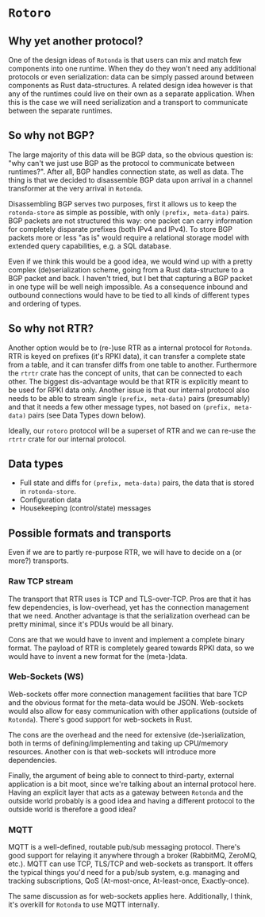 # `Rotoro`

## Why yet another protocol?

One of the design ideas of `Rotonda` is that users can mix and match few components into one runtime. When they do they won't need any additional protocols or even serialization: data can be simply passed around between components as Rust data-structures. A related design idea however is that any of the runtimes could live on their own as a separate application. When this is the case we will need serialization and a transport to communicate between the separate runtimes.

## So why not BGP?

The large majority of this data will be BGP data, so the obvious question is: "why can't we just use BGP as the protocol to communicate between runtimes?". After all, BGP handles connection state, as well as data. The thing is that we decided to disassemble BGP data upon arrival in a channel transformer at the very arrival in `Rotonda`.

Disassembling BGP serves two purposes, first it allows us to keep the `rotonda-store` as simple as possible, with only `(prefix, meta-data)` pairs. BGP packets are not structured this way: one packet can carry information for completely disparate prefixes (both IPv4 and IPv4). To store BGP packets more or less "as is" would require a relational storage model with extended query capabilities, e.g. a SQL database.

Even if we think this would be a good idea, we would wind up with a pretty complex (de)serialization scheme, going from a Rust data-structure to a BGP packet and back. I haven't tried, but I bet that capturing a BGP packet in one type will be well neigh impossible. As a consequence inbound and outbound connections would have to be tied to all kinds of different types and ordering of types.

## So why not RTR?

Another option would be to (re-)use RTR as a internal protocol for `Rotonda`. RTR is keyed on prefixes (it's RPKI data), it can transfer a complete state from a table, and it can transfer diffs from one table to another. Furthermore the `rtrtr` crate has the concept of units, that can be connected to each other. The biggest dis-advantage would be that RTR is explicitly meant to be used for RPKI data only. Another issue is that our internal protocol also needs to be able to stream single `(prefix, meta-data)` pairs (presumably) and that it needs a few other message types, not based on `(prefix, meta-data)` pairs (see Data Types down below).

Ideally, our `rotoro` protocol will be a superset of RTR and we can re-use the `rtrtr` crate for our internal protocol.

## Data types

- Full state and diffs for `(prefix, meta-data)` pairs, the data that is stored in `rotonda-store`.
- Configuration data
- Housekeeping (control/state) messages

## Possible formats and transports

Even if we are to partly re-purpose RTR, we will have to decide on a (or more?) transports.

### Raw TCP stream

The transport that RTR uses is TCP and TLS-over-TCP. Pros are that it has few dependencies, is low-overhead, yet has the connection management that we need. Another advantage is that the serialization overhead can be pretty minimal, since it's PDUs would be all binary.

Cons are that we would have to invent and implement a complete binary format. The payload of RTR is completely geared towards RPKI data, so we would have to invent a new format for the (meta-)data.

### Web-Sockets (WS)

Web-sockets offer more connection management facilities that bare TCP and the obvious format for the meta-data would be JSON. Web-sockets would also allow for easy communication with other applications (outside of `Rotonda`).
There's good support for web-sockets in Rust.

The cons are the overhead and the need for extensive (de-)serialization, both in terms of defining/implementing and taking up CPU/memory resources. Another con is that web-sockets will introduce more dependencies.

Finally, the argument of being able to connect to third-party, external application is a bit moot, since we're talking about an internal protocol here. Having an explicit layer that acts as a gateway between `Rotonda` and the outside world probably is a good idea and having a different protocol to the outside world is therefore a good idea?

### MQTT

MQTT is a well-defined, routable pub/sub messaging protocol. There's good support for relaying it anywhere through a broker (RabbitMQ, ZeroMQ, etc.). MQTT can use TCP, TLS/TCP and web-sockets as transport. It offers the typical things you'd need for a pub/sub system, e.g. managing and tracking subscriptions, QoS (At-most-once, At-least-once, Exactly-once).

The same discussion as for web-sockets applies here. Additionally, I think, it's overkill for `Rotonda` to use MQTT internally.

